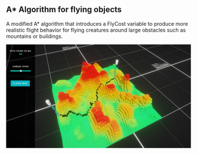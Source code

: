 ## A* Algorithm for flying objects

A modified A* algorithm that introduces a FlyCost variable to produce more realistic flight behavior for flying creatures around large obstacles such as mountains or buildings.

![Example](https://github.com/maybebool/AStarHeightmapGrid/blob/main/Recordings/Image%20Sequence_003_0005.jpg)
